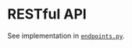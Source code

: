 # RESTful API

See implementation in [`endpoints.py`](https://github.com/luocfprime/labtasker/blob/main/labtasker/server/endpoints.py).
